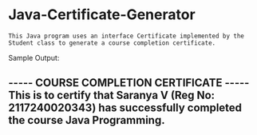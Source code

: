 # Java-Certificate-Generator
    This Java program uses an interface Certificate implemented by the Student class to generate a course completion certificate.

Sample Output:

----- COURSE COMPLETION CERTIFICATE -----
This is to certify that Saranya V (Reg No: 2117240020343) has successfully completed the course Java Programming.
------------------------------------------
